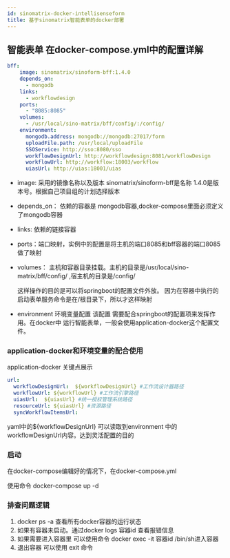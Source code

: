 ```yaml
---
id: sinomatrix-docker-intellisenseform
title: 基于sinomatrix智能表单的docker部署
---
```


## 智能表单 在docker-compose.yml中的配置详解

```yaml
bff:
    image: sinomatrix/sinoform-bff:1.4.0
    depends_on:
      - mongodb
    links: 
      - workflowdesign
    ports: 
      - "8085:8085"
    volumes:
      - /usr/local/sino-matrix/bff/config/:/config/
    environment:
      mongodb.address: mongodb://mongodb:27017/form
      uploadFile.path: /usr/local/uploadFile
      SSOService: http://sso:8080/sso
      workflowDesignUrl: http://workflowdesign:8081/workflowDesign
      workflowUrl: http://workflow:18003/workflow
      uiasUrl: http://uias:18001/uias
```

* image: 采用的镜像名称以及版本 sinomatrix/sinoform-bff是名称 1.4.0是版本号。根据自己项目组的计划选择版本

* depends_on： 依赖的容器是 mongodb容器,docker-compose里面必须定义了mongodb容器

* links: 依赖的链接容器

* ports：端口映射，实例中的配置是将主机的端口8085和bff容器的端口8085做了映射

* volumes： 主机和容器目录挂载。主机的目录是/usr/local/sino-matrix/bff/config/ ,宿主机的目录是/config/

  这样操作的目的是可以将springboot的配置文件外放。 因为在容器中执行的启动表单服务命令是在/根目录下，所以才这样映射

* environment 环境变量配置  该配置 需要配合springboot的配置项来发挥作用。在docker中 运行智能表单，一般会使用application-docker这个配置文件。

### application-docker和环境变量的配合使用
application-docker 关键点展示

```yaml
url:
  workflowDesignUrl:  ${workflowDesignUrl} #工作流设计器路径 
  workflowUrl: ${workflowUrl} #工作流引擎路径 
  uiasUrl:  ${uiasUrl} #统一授权管理系统路径 
  resourceUrl: ${uiasUrl} #资源路径
  syncWorkflowItemsUrl:
```



yaml中的${workflowDesignUrl} 可以读取到environment 中的workflowDesignUrl内容。达到灵活配置的目的



### 启动

在docker-compose编辑好的情况下，在docker-compose.yml 

使用命令 docker-compose up -d

### 排查问题逻辑

1. docker  ps -a 查看所有docker容器的运行状态
2. 如果有容器未启动。通过docker logs 容器id 查看报错信息
3. 如果需要进入容器里 可以使用命令 docker exec -it 容器id /bin/sh进入容器
4. 退出容器 可以使用 exit 命令